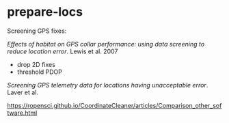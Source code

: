 # prepare-locs



Screening GPS fixes:

*Effects of habitat on GPS collar performance: using data screening to reduce location error*. Lewis et al. 2007

* drop 2D fixes
* threshold PDOP


*Screening GPS telemetry data for locations having unacceptable error*. Laver et al. 

https://ropensci.github.io/CoordinateCleaner/articles/Comparison_other_software.html


